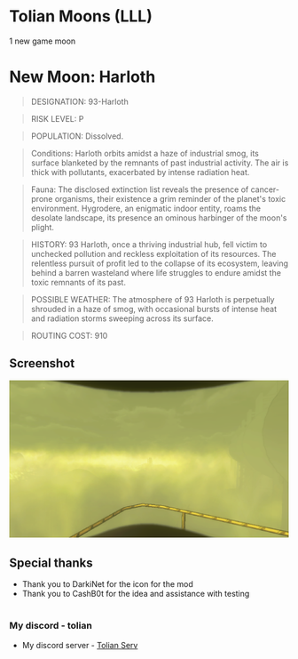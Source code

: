 # Tolian Moons (LLL)


1 new game moon 

# New Moon: Harloth

>DESIGNATION: 93-Harloth

>RISK LEVEL: P

>POPULATION: Dissolved.

>Conditions: Harloth orbits amidst a haze of industrial smog, its surface blanketed by the remnants of past industrial activity. The air is thick with pollutants, exacerbated by intense radiation heat.

>Fauna: The disclosed extinction list reveals the presence of cancer-prone organisms, their existence a grim reminder of the planet's toxic environment. Hygrodere, an enigmatic indoor entity, roams the desolate landscape, its presence an ominous harbinger of the moon's plight.

>HISTORY: 93 Harloth, once a thriving industrial hub, fell victim to unchecked pollution and reckless exploitation of its resources. The relentless pursuit of profit led to the collapse of its ecosystem, leaving behind a barren wasteland where life struggles to endure amidst the toxic remnants of its past.

>POSSIBLE WEATHER: The atmosphere of 93 Harloth is perpetually shrouded in a haze of smog, with occasional bursts of intense heat and radiation storms sweeping across its surface.

>ROUTING COST: 910

## Screenshot
![Screenshot_1](https://raw.githubusercontent.com/Toliann/Harloth/main/Harlorth/screenshot/1.png)

## Special thanks


- Thank you to DarkiNet for the icon for the mod
- Thank you to CashB0t for the idea and assistance with testing

#
### My discord - tolian
- My discord server - [Tolian Serv](https://discord.gg/ybjPfxCKZX)
